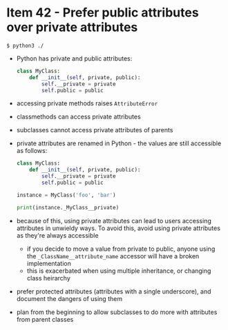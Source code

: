 # Item 42 - Prefer public attributes over private attributes

```shell
$ python3 ./
```

- Python has private and public attributes:

    ```python
    class MyClass:
        def __init__(self, private, public):
            self.__private = private
            self.public = public
    ```
- accessing private methods raises `AttributeError`
- classmethods can access private attributes
- subclasses cannot access private attributes of parents
- private attributes are renamed in Python - the values are still accessible as
    follows:

    ```python
    class MyClass:
        def __init__(self, private, public):
            self.__private = private
            self.public = public

    instance = MyClass('foo', 'bar')

    print(instance._MyClass__private)
    ```
- because of this, using private attributes can lead to users accessing
    attributes in unwieldy ways. To avoid this, avoid using private attributes
    as they're always accessible
    - if you decide to move a value from private to public, anyone using the
        `_ClassName__attribute_name` accessor will have a broken implementation
    - this is exacerbated when using multiple inheritance, or changing class
        heirarchy
- prefer protected attributes (attributes with a single underscore), and
    document the dangers of using them
- plan from the beginning to allow subclasses to do more with attributes from
    parent classes
